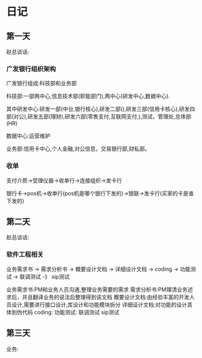 # 日记

## 第一天

赵总谈话:

### 广发银行组织架构

广发银行组成:科技部和业务部

科技部:一部两中心,信息技术部(职能部门),两中心(研发中心,数据中心).

其中研发中心:研发一部(中台,银行核心),研发二部(),研发三部(信用卡核心),研发四部(对公),研发五部(理财),研发六部(零售支付,互联网支付,),测试，管理处,总体部(HR)

数据中心:运营维护

业务部:信用卡中心,个人金融,对公信息，交易银行部,财私部。

### 收单

支付介质->受理仪器->收单行->连接组织->发卡行

银行卡->pos机->收单行(pos机是哪个银行下发的)->银联->发卡行(买家的卡是谁下发的)

## 第二天

赵总谈话:

### 软件工程相关

业务需求书 -> 需求分析书 -> 概要设计文档 -> 详细设计文档 -> coding -> 功能测试 -> 联调测试 -》 sip测试

业务需求书:PM和业务人员沟通,整理业务需要的需求
需求分析书:PM理清业务述求后，并且翻译业务的说法后整理得到该文档
概要设计文档:由经验丰富的开发人员设计,需要进行接口设计,库设计和功能模块拆分
详细设计文档:对功能的设计具体到伪代码
coding:
功能测试:
联调测试
sip测试

## 第三天

业务: